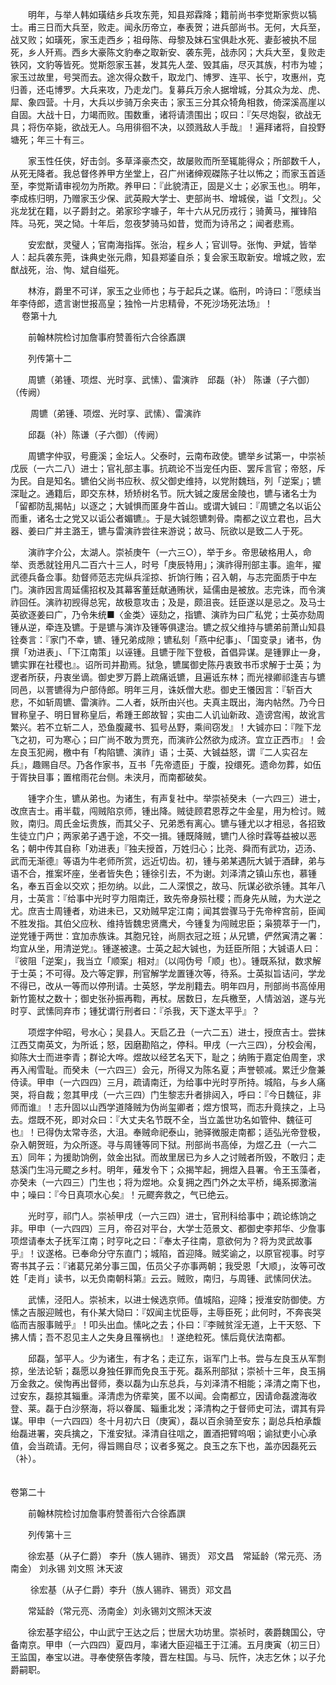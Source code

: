 <!-- { "loadSidebar": true } -->
　　明年，与举人韩如璜结乡兵攻东莞，知县郑霖降；籍前尚书李觉斯家赀以犒士。甫三日而大兵至，败走。闻永历帝立，奉表贺；进兵部尚书。无何，大兵至，战又败；如璜死，家玉走西乡；祖母陈、母黎及妹石宝俱赴水死、妻彭被执不屈死，乡人歼焉。西乡大豪陈文豹奉之取新安、袭东莞，战赤冈；大兵大至，复败走铁冈，文豹等皆死。觉斯怨家玉甚，发其先人垄、毁其庙，尽灭其族，村市为墟；家玉过故里，号哭而去。途次得众数千，取龙门、博罗、连平、长宁，攻惠州，克归善，还屯博罗。大兵来攻，乃走龙门。复募兵万余人据增城，分其众为龙、虎、犀、象四营。十月，大兵以步骑万余夹击；家玉三分其众犄角相救，倚深溪高崖以自固。大战十日，力竭而败。围数重，诸将请溃围出；叹曰：『矢尽炮裂，欲战无具；将伤卒毙，欲战无人。乌用徘徊不决，以颈溅敌人手哉』！遍拜诸将，自投野塘死；年三十有三。

　　家玉性任侠，好击剑。多草泽豪杰交，故屡败而所至辄能得众；所部数千人，从死无降者。我总督佟养甲方坐堂上，召广州诸绅观磔陈子壮以怖之；而家玉首适至，李觉斯请审视勿为所欺。养甲曰：『此貌清正，固是义士；必家玉也』。明年，李成栋归明，乃赠家玉少保、武英殿大学士、吏部尚书、增城侯，谥「文烈」。父兆龙犹在籍，以子爵封之。弟家珍字璩子，年十六从兄历戎行；骑黄马，摧锋陷阵。马死，哭之恸。十年后，忽夜梦骑马如昔，觉而为诗吊之；闻者悲焉。

　　安宏猷，灵璧人；官南海指挥。张治，程乡人；官训导。张恂、尹斌，皆举人：起兵袭东莞，诛典史张元鼎，知县郑鋈自杀；复会家玉取新安。增城之败，宏猷战死，治、恂、斌自缢死。

　　林洊，爵里不可详，家玉之业师也；与于起兵之谋。临刑，吟诗曰：『愿续当年李侍郎，遗言谢世报高皇；独怜一片忠精骨，不死沙场死法场』！  
　 
卷第十九

　　前翰林院检讨加詹事府赞善衔六合徐鼒譔

　　列传第十二

　　周镳（弟锺、项煜、光时享、武愫）、雷演祚　邱磊（补） 陈谦（子六御）（传阙）

　　 周镳（弟锺、项煜、光时享、武愫）、雷演祚

　　邱磊（补）陈谦（子六御）（传阙）

　　周镳字仲驭，号鹿溪；金坛人。父泰时，云南布政使。镳举乡试第一，中崇祯戊辰（一六二八）进士；官礼部主事。抗疏论不当宠任内臣、罢斥言官；帝怒，斥为民。自是知名。镳伯父尚书应秋、叔父御史维持，以党附魏珰，列「逆案」；镳深耻之。通籍后，即交东林，矫矫树名节。阮大铖之废居金陵也，镳与诸名士为「留都防乱揭帖」以逐之；大铖惧而匿身牛首山。或谓大铖曰：『周镳之名以诟公而重，诸名士之党又以诟公者媚镳』。于是大铖怨镳刺骨。南都之议立君也，吕大器、姜曰广并主潞王，镳与雷演祚尝往来游说；故马、阮欲以是致二人于死。

　　演祚字介公，太湖人。崇祯庚午（一六三○），举于乡。帝思破格用人，命举、贡悉就铨用凡二百六十三人，时号「庚辰特用」；演祚得刑部主事。逾年，擢武德兵备佥事。劾督师范志完纵兵淫掠、折饷行贿；召入朝，与志完面质于中左门。演祚因言周延儒招权及其幕客董廷献通贿状，延儒由是被放。志完诛，而令演祚回任。演祚初觊得总宪，故极意攻击；及是，颇沮丧。廷臣遂以是忌之。及马士英欲逐姜曰广，乃令朱统■〈金类〉诬劾之，指镳、演祚为曰广私党；士英亦劾周锺从逆，牵连及镳。于是镳与演诈及锺等俱逮治。镳之叔父维持与镳弟前萧山知县铨奏言：『家门不幸，镳、锺兄弟成隙；镳私刻「燕中纪事」、「国变录」诸书，伪撰「劝进表」、「下江南策」以诬锺。且镳于陛下登极，首倡异谋。是锺罪止一身，镳实罪在社稷也』。诏所司并勘焉。狱急，镳属御史陈丹衷致书币求解于士英；为逻者所获，丹衷坐谪。御史罗万爵上疏痛诋镳，且遍诋东林；而光禄卿祁逢吉与镳同邑，以詈镳得为户部侍郎。明年三月，诛妖僧大悲。御史王懩因言：『斩百大悲，不如斩周镳、雷演祚。二人者，妖所由兴也。夫真主既出，海内帖然。乃今日冒称皇子、明日冒称皇后，希踵王郎故智；实由二人讥讪新政、造谤宫闱，故讹言繁兴。若不立斩二人，恐鱼腹藏书、狐号丛野，乘间窃发』！大铖亦曰：『陛下龙飞之初，可为寒心；曰广尚不敢为贾充，而演祚公然欲为成济。宜立正西市』！会左良玉犯阙，檄中有「构陷镳、演祚」语；士英、大铖益怒，谓『二人实召左兵』，趣赐自尽。乃各作家书，互书「先帝遗臣」于腹，投缳死。遗命勿葬，如伍于胥抉目事；置棺雨花台侧。未浃月，而南都破矣。

　　锺字介生，镳从弟也。为诸生，有声复社中。举崇祯癸未（一六四三）进士，改庶吉士。甫半载，闯贼陷京师，锺出降。贼徒顾君恩荐之牛金星，用为检讨。贼败，南归。周氏金坛贵族，而其父子、兄弟悉有离心。镳与锺尤以才相忌，各招致生徒立门户；两家弟子遇于途，不交一揖。锺既降贼，镳门人徐时霖等益被以恶名；朝中传其自称「劝进表」『独夫授首，万姓归心；比尧、舜而有武功，迈汤、武而无渐德』等语为牛老师所赏，远近切齿。初，锺与弟某遇阮大铖于酒肆，弟与语不合，推案坏座，坐者皆失色；锺徐引去，不为谢。刘泽清之镇山东也，慕锺名，奉五百金以交欢；拒勿纳。以此，二人深恨之，故马、阮谋必欲杀锺。其年八月，士英言：『给事中光时亨力阻南迁，致先帝身殒社稷；而身先从贼，为大逆之尤。庶吉士周锺者，劝进未已，又劝贼早定江南；闻其尝骤马于先帝梓宫前，臣闻不胜发指。其伯父应秋、维持皆魏忠贤鹰犬，今锺复为闯贼忠臣；枭獍萃于一门，逆党锺于两世：宜加赤族诛。其胞兄铨，尚厕衣冠之班；从兄镳，俨然寅清之署：均宜从坐，用清逆党』。锺遂被逮。士英之起大铖也，为廷臣所阻；大铖语人曰：『彼阻「逆案」，我当立「顺案」相对』（以闯伪号「顺」也）。锺既系狱，数求解于士英；不可得。及六等定罪，刑官解学龙置锺次等，待系。士英拟旨诘问，学龙不得已，改从一等而以停刑请。士英怒，学龙削籍去。明年四月，刑部尚书高倬用新竹篦杖之数十；御史张孙振再鞫，再杖。居数日，左兵檄至，人情汹汹，遂与光时亨、武愫同弃市；锺犹谓行刑者曰：『杀我，天下遂太平乎』？

　　项煜字仲昭，号水心；吴县人。天启乙丑（一六二五）进士，授庶吉士。尝抹江西艾南英文，为所诋；怒，因磨勘陷之，停科。甲戌（一六三四），分校会闱，抑陈大士而进李青；群论大哗。煜故以经艺名天下，耻之；纳贿于嘉定伯周奎，求再入闱雪耻。而癸未（一六四三）会元，所得又为陈名夏；声誉顿减。累迁少詹兼侍读。甲申（一六四四）三月，疏请南迁，为给事中光时亨所持。城陷，与乡人痛哭，将自裁；忽其甲戌（一六三四）门生黎志升者排闼入，呼曰：『今日魏征，非师而谁』！志升固以山西学道降贼为伪尚玺卿者；煜方恨骂，而志升竟挟之，上马去。煜既不死，即对众曰：『大丈夫名节既不全，当立盖世功名如管仲、魏征可也』！已得伪太常寺丞，大沮。奉贼命祀泰山，驰驿微服走南都；适弘光帝登极，杂入朝贺班，为众所逐。寻与周锺等同下狱。刑部尚书高倬，为煜乙丑（一六二五）同年；为援助饷例，敛金出狱。而故里居已为乡人之讨贼者所毁，不敢归；走慈溪门生冯元飂之乡村。明年，薙发令下；众揭竿起，拥煜入县署。令王玉藻者，亦癸未（一六四三）门生也；将为煜地。众复拥之西门外之太平桥，绳系掷激湍中；噪曰：『今日真项水心矣』！元飂奔救之，气已绝云。

　　光时亨，祁门人。崇祯甲戌（一六三四）进士，官刑科给事中；疏论练饷之非。甲申（一六四四）三月，帝召对平台，大学士范景文、都御史李邦华、少詹事项煜请奉太子抚军江南；时亨叱之曰：『奉太子往南，意欲何为？将为灵武故事乎』！议遂格。已奉命分守东直门；城陷，首迎降。贼奖谕之，以原官视事。时亨寄书其子云：『诸葛兄弟分事三国，伍员父子亦事两朝；我受恩「大顺」，汝等可改姓「走肖」读书，以无负南朝科第』云云。贼败，南归，与周锺、武愫同伏法。

　　武愫，泾阳人。崇祯末，以进士候选京师。值城陷，迎降；授淮安防御使。方愫之吉服迎贼也，有仆某大恸曰：『奴闻主忧臣辱，主辱臣死；此何时，不奔丧哭临而吉服事贼乎』！叩头出血。愫叱之去；仆曰：『李贼贫淫无道，上干天怒、下拂人情；吾不忍见主人之失身且罹祸也』！遂绝粒死。愫后竟伏法南都。

　　邱磊，邹平人。少为诸生，有才名；走辽东，诣军门上书。尝与左良玉从军剽掠，坐法论斩；磊愿以身独任罪而免良玉于死。磊系刑部狱；崇祯十三年，良玉捐万金救之。侯恂再出督师，奏以磊为山东总兵，与刘泽清不相能；泽清之南下也，过安东，磊掠其辎重。泽清虑为侪辈笑，匿不以闻。会南都立，因请命磊渡海收登、莱。磊于白沙祭海，将以眷属、辎重北发；泽清构之于督师史可法，谓其有异谋。甲申（一六四四）冬十月初六日（庚寅），磊以百余骑至安东；副总兵柏承馥绐磊进署，突兵擒之，下淮安狱。泽清自往唁之，置酒把臂呜咽；谕狱吏小心承值，会当疏请。无何，得旨赐自尽；议者多冤之。良玉之东下也，盖亦因磊死云（补）。  
　 

卷第二十

　　前翰林院检讨加詹事府赞善衔六合徐鼒譔

　　列传第十三

　　徐宏基（从子仁爵） 李升（族人锡祚、锡贡） 邓文昌　常延龄（常元亮、汤南金） 刘永锡 刘文照 沐天波

　　 徐宏基（从子仁爵）李升（族人锡祚、锡贡）邓文昌

　　常延龄（常元亮、汤南金）刘永锡刘文照沐天波

　　徐宏基字绍公，中山武宁王达之后；世居大功坊里。崇祯时，袭爵魏国公，守备南京。甲申（一六四四）夏四月，率诸大臣迎福王于江浦。五月庚寅（初三日）王监国，奉宝以进。寻奉使祭告孝陵，晋左柱国。与马、阮忤，决志乞休；以子允爵嗣职。

